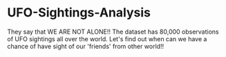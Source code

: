 # UFO-Sightings-Analysis
They say that WE ARE NOT ALONE!! The dataset has 80,000 observations of UFO sightings all over the world.  Let's find out when can we have a chance of have sight of our 'friends' from other world!!
